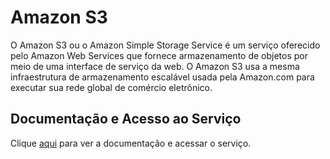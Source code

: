 # Amazon S3

O Amazon S3 ou o Amazon Simple Storage Service é um serviço oferecido pelo Amazon Web Services que fornece armazenamento de objetos por meio de uma interface de serviço da web. O Amazon S3 usa a mesma infraestrutura de armazenamento escalável usada pela Amazon.com para executar sua rede global de comércio eletrônico.

## Documentação e Acesso ao Serviço

Clique [aqui](https://aws.amazon.com/pt/s3) para ver a documentação e acessar o serviço.
